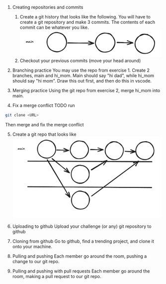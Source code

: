 1. Creating repositories and commits
    1. Create a git history that looks like the following. You will have to create a git repository and make 3 commits. The contents of each commit can be whatever you like.
    ![git_history](static/main.png)
    2. Checkout your previous commits (move your head around)

2. Branching practice
You may use the repo from exercise 1. Create 2 branches, main and hi_mom. Main should say "hi dad", while hi_mom should say "hi mom". Draw this out first, and then do this in vscode.

3. Merging practice
Using the git repo from exercise 2, merge hi_mom into main.

4. Fix a merge conflict
TODO
run 
``` bash
git clone <URL>
```
Then merge and fix the merge conflict

5. Create a git repo that looks like
![challenge](static/challenge.png)

6. Uploading to github
Upload your challenge (or any) git repository to github

7. Cloning from github
Go to github, find a trending project, and clone it onto your machine.

8. Pulling and pushing
Each member go around the room, pushing a change to our git repo.

9. Pulling and pushing with pull requests
Each member go around the room, making a pull request to our git repo.

